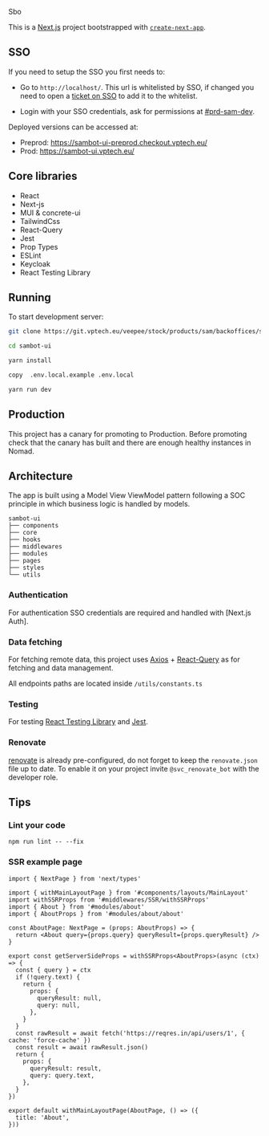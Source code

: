 Sbo

This is a [Next.js](https://nextjs.org/) project bootstrapped with [`create-next-app`](https://github.com/vercel/next.js/tree/canary/packages/create-next-app).

## SSO

If you need to setup the SSO you first needs to:

* Go to `http://localhost/`. This url is whitelisted by SSO, if changed you need to open a [ticket on SSO](https://git.vptech.eu/veepee/foundation/products/platform-services/services/authentication/client-samples/-/issues) to add it to the whitelist.

* Login with your SSO credentials, ask for permissions at [#prd-sam-dev](Slack).

Deployed versions can be accessed at:
* Preprod: https://sambot-ui-preprod.checkout.vptech.eu/
* Prod: https://sambot-ui.vptech.eu/

## Core libraries
* React
* Next-js
* MUI & concrete-ui
* TailwindCss
* React-Query
* Jest
* Prop Types
* ESLint
* Keycloak
* React Testing Library

## Running
To start development server:

```bash
git clone https://git.vptech.eu/veepee/stock/products/sam/backoffices/sambot-ui.git

cd sambot-ui

yarn install

copy  .env.local.example .env.local 

yarn run dev
```

## Production
This project has a canary for promoting to Production. Before promoting check that the canary has built and there are enough healthy instances in Nomad.

## Architecture
The app is built using a Model View ViewModel pattern following a SOC principle in which business logic is handled by models.

```
sambot-ui
├── components
├── core
├── hooks
├── middlewares
├── modules
├── pages
├── styles
└── utils
```

### Authentication
For authentication SSO credentials are required and handled with [Next.js Auth].

### Data fetching
For fetching remote data, this project uses [Axios](https://github.com/axios/axios) + [React-Query](https://github.com/TanStack/query) as for fetching and data management.

All endpoints paths are located inside `/utils/constants.ts`

### Testing
For testing [React Testing Library](https://testing-library.com/docs/react-testing-library/intro/) and [Jest](https://jestjs.io/).

### Renovate
[renovate](https://docs.renovatebot.com) is already pre-configured, do not forget to keep the `renovate.json` file up to date. To enable it on your project invite `@svc_renovate_bot` with the developer role.

## Tips
### Lint your code
```
npm run lint -- --fix
```

### SSR example page
```
import { NextPage } from 'next/types'

import { withMainLayoutPage } from '#components/layouts/MainLayout'
import withSSRProps from '#middlewares/SSR/withSSRProps'
import { About } from '#modules/about'
import { AboutProps } from '#modules/about/about'

const AboutPage: NextPage = (props: AboutProps) => {
  return <About query={props.query} queryResult={props.queryResult} />
}

export const getServerSideProps = withSSRProps<AboutProps>(async (ctx) => {
  const { query } = ctx
  if (!query.text) {
    return {
      props: {
        queryResult: null,
        query: null,
      },
    }
  }
  const rawResult = await fetch('https://reqres.in/api/users/1', { cache: 'force-cache' })
  const result = await rawResult.json()
  return {
    props: {
      queryResult: result,
      query: query.text,
    },
  }
})

export default withMainLayoutPage(AboutPage, () => ({
  title: 'About',
}))
```
